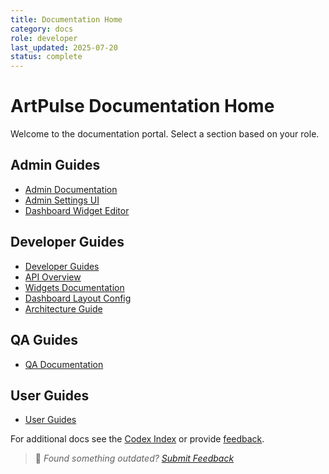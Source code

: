 ```yaml
---
title: Documentation Home
category: docs
role: developer
last_updated: 2025-07-20
status: complete
---
```


# ArtPulse Documentation Home

Welcome to the documentation portal. Select a section based on your role.

## Admin Guides
- [Admin Documentation](admin/README.md)
- [Admin Settings UI](admin/admin-settings-ui.md)
- [Dashboard Widget Editor](admin/admin-widget-editor-guide.md)

## Developer Guides
- [Developer Guides](developer/README.md)
- [API Overview](api/README.md)
- [Widgets Documentation](widgets/README.md)
- [Dashboard Layout Config](dashboard-layout-config.md)
- [Architecture Guide](architecture/dev-structure.md)

## QA Guides
- [QA Documentation](qa/README.md)

## User Guides
- [User Guides](user/README.md)

For additional docs see the [Codex Index](codex_index.md) or provide [feedback](feedback.md).

> 💬 *Found something outdated? [Submit Feedback](feedback.md)*
